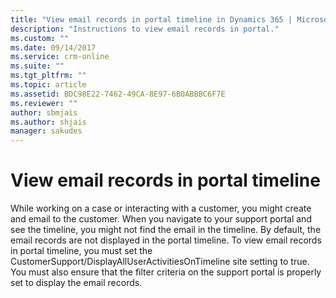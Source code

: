 ```yaml
---
title: "View email records in portal timeline in Dynamics 365 | MicrosoftDocs"
description: "Instructions to view email records in portal."
ms.custom: ""
ms.date: 09/14/2017
ms.service: crm-online
ms.suite: ""
ms.tgt_pltfrm: ""
ms.topic: article
ms.assetid: BDC98E22-7462-49CA-8E97-6B0ABBBC6F7E
ms.reviewer: ""
author: sbmjais
ms.author: shjais
manager: sakudes
---
```


# View email records in portal timeline

While working on a case or interacting with a customer, you might create and email to the customer. When you navigate to your support portal and see the timeline, you might not find the email in the timeline. By default, the email records are not displayed in the portal timeline. To view email records in portal timeline, you must set the CustomerSupport/DisplayAllUserActivitiesOnTimeline site setting to true. You must also ensure that the filter criteria on the support portal is properly set to display the email records.